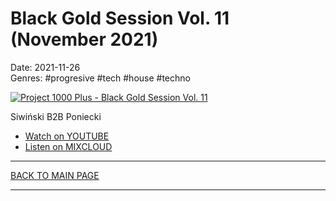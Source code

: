 # Black Gold Session Vol. 11 (November 2021)

Date: 2021-11-26  
Genres: #progresive #tech #house #techno  

[![Project 1000 Plus - Black Gold Session Vol. 11](https://thumbnailer.mixcloud.com/unsafe/300x300/extaudio/2/9/4/3/2cb2-97e0-421b-8164-25c7c9e4a5f6)](https://www.youtube.com/watch?v=SKROaJy1tLQ)

Siwiński B2B Poniecki

* [Watch on YOUTUBE](https://www.youtube.com/watch?v=SKROaJy1tLQ)
* [Listen on MIXCLOUD](https://www.mixcloud.com/project1000plus/black-gold-session-vol-11-november-2021/)
<!-- * [Download MP3](?) -->


----

[BACK TO MAIN PAGE](./README.md)

----